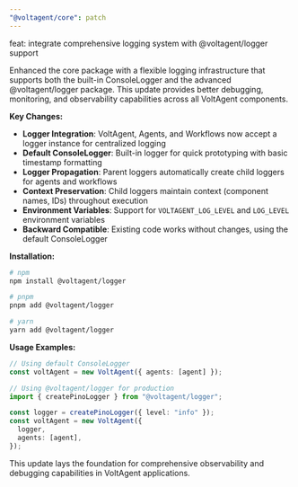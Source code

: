 ```yaml
---
"@voltagent/core": patch
---
```


feat: integrate comprehensive logging system with @voltagent/logger support

Enhanced the core package with a flexible logging infrastructure that supports both the built-in ConsoleLogger and the advanced @voltagent/logger package. This update provides better debugging, monitoring, and observability capabilities across all VoltAgent components.

**Key Changes:**

- **Logger Integration**: VoltAgent, Agents, and Workflows now accept a logger instance for centralized logging
- **Default ConsoleLogger**: Built-in logger for quick prototyping with basic timestamp formatting
- **Logger Propagation**: Parent loggers automatically create child loggers for agents and workflows
- **Context Preservation**: Child loggers maintain context (component names, IDs) throughout execution
- **Environment Variables**: Support for `VOLTAGENT_LOG_LEVEL` and `LOG_LEVEL` environment variables
- **Backward Compatible**: Existing code works without changes, using the default ConsoleLogger

**Installation:**

```bash
# npm
npm install @voltagent/logger

# pnpm
pnpm add @voltagent/logger

# yarn
yarn add @voltagent/logger
```

**Usage Examples:**

```typescript
// Using default ConsoleLogger
const voltAgent = new VoltAgent({ agents: [agent] });

// Using @voltagent/logger for production
import { createPinoLogger } from "@voltagent/logger";

const logger = createPinoLogger({ level: "info" });
const voltAgent = new VoltAgent({
  logger,
  agents: [agent],
});
```

This update lays the foundation for comprehensive observability and debugging capabilities in VoltAgent applications.
